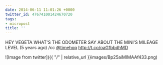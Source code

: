 ```yaml
---
date: 2014-06-11 11:01:26 +0000
twitter_id: 476741001424670720
tags:
- micropost
title: ''
---
```


HEY VEGETA WHAT'S THE ODOMETER SAY ABOUT THE MINI'S MILEAGE LEVEL (5 years ago) /cc [@timehop](https://twitter.com/timehop) http://t.co/oaGfbbdhMD

![Image from twitter]({{ "/" | relative_url  }}images/Bp25aiMIMAAf433.png)
